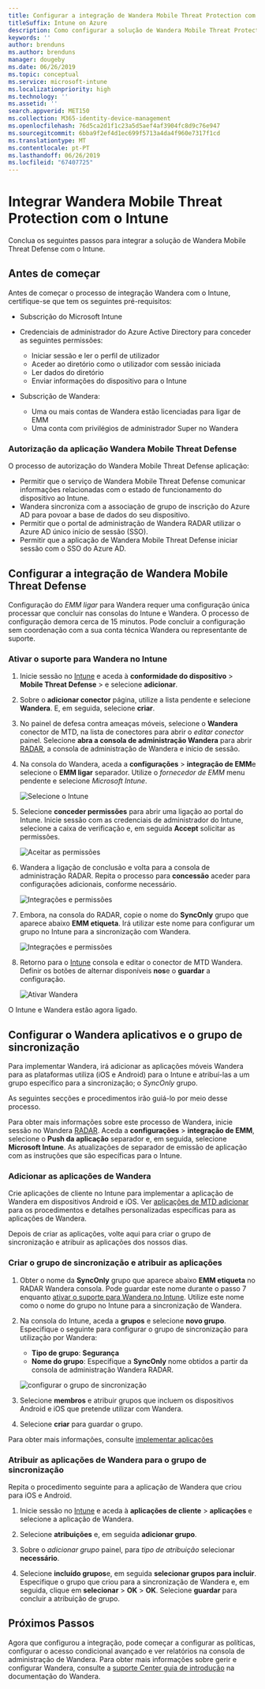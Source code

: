 ```yaml
---
title: Configurar a integração de Wandera Mobile Threat Protection com o Intune
titleSuffix: Intune on Azure
description: Como configurar a solução de Wandera Mobile Threat Protection com o Microsoft Intune para controlar o acesso de dispositivos móveis aos seus recursos empresariais.
keywords: ''
author: brenduns
ms.author: brenduns
manager: dougeby
ms.date: 06/26/2019
ms.topic: conceptual
ms.service: microsoft-intune
ms.localizationpriority: high
ms.technology: ''
ms.assetid: ''
search.appverid: MET150
ms.collection: M365-identity-device-management
ms.openlocfilehash: 76d5ca2d1f1c23a5d5aef4af3904fc8d9c76e947
ms.sourcegitcommit: 6bba9f2ef4d1ec699f5713a4da4f960e7317f1cd
ms.translationtype: MT
ms.contentlocale: pt-PT
ms.lasthandoff: 06/26/2019
ms.locfileid: "67407725"
---
```

# <a name="integrate-wandera-mobile-threat-protection-with-intune"></a>Integrar Wandera Mobile Threat Protection com o Intune  

Conclua os seguintes passos para integrar a solução de Wandera Mobile Threat Defense com o Intune.  

## <a name="before-you-begin"></a>Antes de começar  

Antes de começar o processo de integração Wandera com o Intune, certifique-se que tem os seguintes pré-requisitos:
- Subscrição do Microsoft Intune  
- Credenciais de administrador do Azure Active Directory para conceder as seguintes permissões:  
  - Iniciar sessão e ler o perfil de utilizador  
  - Aceder ao diretório como o utilizador com sessão iniciada  
  - Ler dados do diretório  
  - Enviar informações do dispositivo para o Intune  

- Subscrição de Wandera:
  - Uma ou mais contas de Wandera estão licenciadas para ligar de EMM  
  - Uma conta com privilégios de administrador Super no Wandera  
 
### <a name="wandera-mobile-threat-defense-app-authorization"></a>Autorização da aplicação Wandera Mobile Threat Defense  

O processo de autorização do Wandera Mobile Threat Defense aplicação:  
- Permitir que o serviço de Wandera Mobile Threat Defense comunicar informações relacionadas com o estado de funcionamento do dispositivo ao Intune.  
- Wandera sincroniza com a associação de grupo de inscrição do Azure AD para povoar a base de dados do seu dispositivo.  
- Permitir que o portal de administração de Wandera RADAR utilizar o Azure AD único início de sessão (SSO).  
- Permitir que a aplicação de Wandera Mobile Threat Defense iniciar sessão com o SSO do Azure AD.  


## <a name="set-up-wandera-mobile-threat-defense-integration"></a>Configurar a integração de Wandera Mobile Threat Defense  
Configuração do *EMM ligar* para Wandera requer uma configuração única processar que concluir nas consolas do Intune e Wandera. O processo de configuração demora cerca de 15 minutos. Pode concluir a configuração sem coordenação com a sua conta técnica Wandera ou representante de suporte.  

### <a name="enable-support-for-wandera-in-intune"></a>Ativar o suporte para Wandera no Intune
1. Inicie sessão no [Intune](https://go.microsoft.com/fwlink/?linkid=2090973) e aceda à **conformidade do dispositivo** > **Mobile Threat Defense** > e selecione **adicionar**.

2. Sobre o **adicionar conector** página, utilize a lista pendente e selecione **Wandera**. E, em seguida, selecione **criar**.  

3. No painel de defesa contra ameaças móveis, selecione o **Wandera** conector de MTD, na lista de conectores para abrir o *editar conector* painel. Selecione **abra a consola de administração Wandera** para abrir [RADAR](https://radar.wandera.com/login), a consola de administração de Wandera e início de sessão. 

4. Na consola do Wandera, aceda a **configurações** > **integração de EMM**e selecione o **EMM ligar** separador. Utilize o *fornecedor de EMM* menu pendente e selecione *Microsoft Intune*.

   ![Selecione o Intune](media/wandera-mtd-connector-integration/set-up-intune-in-radar.png)

5. Selecione **conceder permissões** para abrir uma ligação ao portal do Intune. Inicie sessão com as credenciais de administrador do Intune, selecione a caixa de verificação e, em seguida **Accept** solicitar as permissões.  

   ![Aceitar as permissões](media/wandera-mtd-connector-integration/permissions.png) 

6. Wandera a ligação de conclusão e volta para a consola de administração RADAR. Repita o processo para **concessão** aceder para configurações adicionais, conforme necessário.  

   ![Integrações e permissões](media/wandera-mtd-connector-integration/integrations-and-permissions.png) 

7. Embora, na consola do RADAR, copie o nome do **SyncOnly** grupo que aparece abaixo **EMM etiqueta**. Irá utilizar este nome para configurar um grupo no Intune para a sincronização com Wandera.

   ![Integrações e permissões](media/wandera-mtd-connector-integration/sync-group-name.png) 

8. Retorno para o [Intune](https://go.microsoft.com/fwlink/?linkid=2090973) consola e editar o conector de MTD Wandera. Definir os botões de alternar disponíveis **nos**e o **guardar** a configuração.  

   ![Ativar Wandera](media/wandera-mtd-connector-integration/enable-wandera.png) 

O Intune e Wandera estão agora ligado.  

## <a name="configure-the-wandera-applications-and-synchronization-group"></a>Configurar o Wandera aplicativos e o grupo de sincronização  
Para implementar Wandera, irá adicionar as aplicações móveis Wandera para as plataformas utiliza (iOS e Android) para o Intune e atribuí-las a um grupo específico para a sincronização; o *SyncOnly* grupo. 

As seguintes secções e procedimentos irão guiá-lo por meio desse processo.

Para obter mais informações sobre este processo de Wandera, inicie sessão no Wandera [RADAR](https://radar.wandera.com/login). Aceda a **configurações** > **integração de EMM**, selecione o **Push da aplicação** separador e, em seguida, selecione **Microsoft Intune**. As atualizações de separador de emissão de aplicação com as instruções que são específicas para o Intune.  

### <a name="add-the-wandera-apps"></a>Adicionar as aplicações de Wandera  
Crie aplicações de cliente no Intune para implementar a aplicação de Wandera em dispositivos Android e iOS. Ver [aplicações de MTD adicionar](mtd-apps-ios-app-configuration-policy-add-assign.md) para os procedimentos e detalhes personalizadas específicas para as aplicações de Wandera.  

Depois de criar as aplicações, volte aqui para criar o grupo de sincronização e atribuir as aplicações dos nossos dias.  


### <a name="create-the-synchronization-group-and-assign-the-apps"></a>Criar o grupo de sincronização e atribuir as aplicações

1. Obter o nome da **SyncOnly** grupo que aparece abaixo **EMM etiqueta** no RADAR Wandera consola. Pode guardar este nome durante o passo 7 enquanto [ativar o suporte para Wandera no Intune](#enable-support-for-wandera-in-intune). Utilize este nome como o nome do grupo no Intune para a sincronização de Wandera.  

2. Na consola do Intune, aceda a **grupos** e selecione **novo grupo**. Especifique o seguinte para configurar o grupo de sincronização para utilização por Wandera:
   - **Tipo de grupo**: **Segurança**
   - **Nome do grupo**: Especifique a **SyncOnly** nome obtidos a partir da consola de administração Wandera RADAR.

   ![configurar o grupo de sincronização](media/wandera-mtd-connector-integration/configure-sync-group.png)

3. Selecione **membros** e atribuir grupos que incluem os dispositivos Android e iOS que pretende utilizar com Wandera.

4. Selecione **criar** para guardar o grupo.

Para obter mais informações, consulte [implementar aplicações](apps-deploy.md)

### <a name="assign-the-wandera-apps-to-the-synchronization-group"></a>Atribuir as aplicações de Wandera para o grupo de sincronização  
Repita o procedimento seguinte para a aplicação de Wandera que criou para iOS e Android.

1. Inicie sessão no [Intune](https://go.microsoft.com/fwlink/?linkid=2090973) e aceda à **aplicações de cliente** > **aplicações** e selecione a aplicação de Wandera.  

2. Selecione **atribuições** e, em seguida **adicionar grupo**.  

3. Sobre o *adicionar grupo* painel, para *tipo de atribuição* selecionar **necessário**.

4. Selecione **incluído grupos**e, em seguida **selecionar grupos para incluir**. Especifique o grupo que criou para a sincronização de Wandera e, em seguida, clique em **selecionar** > **OK** > **OK**. Selecione **guardar** para concluir a atribuição de grupo.  
 

## <a name="next-steps"></a>Próximos Passos  
Agora que configurou a integração, pode começar a configurar as políticas, configurar o acesso condicional avançado e ver relatórios na consola de administração de Wandera. Para obter mais informações sobre gerir e configurar Wandera, consulte a [suporte Center guia de introdução](https://radar.wandera.com/?return_to=https://wandera.force.com/Customer/s/getting-started) na documentação do Wandera.  
 